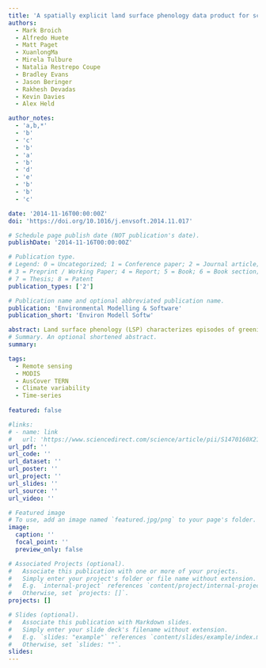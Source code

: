 ```yaml
---
title: 'A spatially explicit land surface phenology data product for science, monitoring and natural resources management applications'
authors:
  - Mark Broich
  - Alfredo Huete
  - Matt Paget
  - XuanlongMa
  - Mirela Tulbure
  - Natalia Restrepo Coupe
  - Bradley Evans
  - Jason Beringer
  - Rakhesh Devadas
  - Kevin Davies
  - Alex Held

author_notes:
  - 'a,b,*'
  - 'b'
  - 'c'
  - 'b'
  - 'a'
  - 'b'
  - 'd'
  - 'e'
  - 'b'
  - 'b'
  - 'c'

date: '2014-11-16T00:00:00Z'
doi: 'https://doi.org/10.1016/j.envsoft.2014.11.017'

# Schedule page publish date (NOT publication's date).
publishDate: '2014-11-16T00:00:00Z'

# Publication type.
# Legend: 0 = Uncategorized; 1 = Conference paper; 2 = Journal article;
# 3 = Preprint / Working Paper; 4 = Report; 5 = Book; 6 = Book section;
# 7 = Thesis; 8 = Patent
publication_types: ['2']

# Publication name and optional abbreviated publication name.
publication: 'Environmental Modelling & Software'
publication_short: 'Environ Modell Softw'

abstract: Land surface phenology (LSP) characterizes episodes of greening and browning of the vegetated land surface from remote sensing imagery. LSP is of interest for quantification and monitoring of crop yield, wildfire fuel accumulation, vegetation condition, ecosystem response and resilience to climate variability and change. Deriving LSP represents an effort for end users and existing global products may not accommodate conditions in Australia, a country with a dry climate and high rainfall variability. To fill this information gap we developed the Australian LSP Product in contribution to AusCover/Terrestrial Ecosystem Research Network (TERN).We describe the product's algorithm and information content consisting of metrics that characterize LSP greening and browning episodes of the vegetated land surface. Our product allows tracking LSP metrics over time and thereby quantifying inter- and intraannual variability across Australia. We demonstrate the metrics' response to ENSO-driven climate variability. Lastly, we discuss known limitations of the current product and future development plans.
# Summary. An optional shortened abstract.
summary: 

tags:
  - Remote sensing
  - MODIS
  - AusCover TERN
  - Climate variability
  - Time-series
  
featured: false

#links:
# - name: link
#   url: 'https://www.sciencedirect.com/science/article/pii/S1470160X21006658'
url_pdf: ''
url_code: ''
url_dataset: ''
url_poster: ''
url_project: ''
url_slides: ''
url_source: ''
url_video: ''

# Featured image
# To use, add an image named `featured.jpg/png` to your page's folder.
image:
  caption: ''
  focal_point: ''
  preview_only: false

# Associated Projects (optional).
#   Associate this publication with one or more of your projects.
#   Simply enter your project's folder or file name without extension.
#   E.g. `internal-project` references `content/project/internal-project/index.md`.
#   Otherwise, set `projects: []`.
projects: []

# Slides (optional).
#   Associate this publication with Markdown slides.
#   Simply enter your slide deck's filename without extension.
#   E.g. `slides: "example"` references `content/slides/example/index.md`.
#   Otherwise, set `slides: ""`.
slides:
---
```


